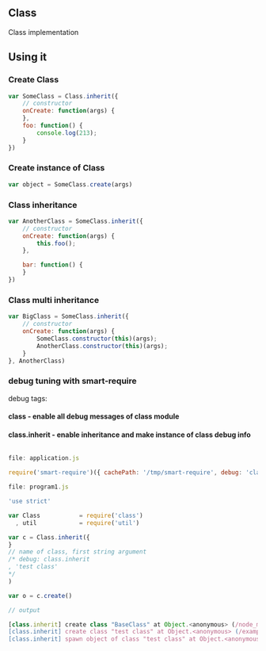 ## Class

Class implementation

## Using it

### Create Class

```javascript
var SomeClass = Class.inherit({
	// constructor
	onCreate: function(args) {
	},
	foo: function() {
		console.log(213);
	}
})
```

### Create instance of Class

```javascript
var object = SomeClass.create(args)
```

### Class inheritance

```javascript
var AnotherClass = SomeClass.inherit({
	// constructor
	onCreate: function(args) {
		this.foo();
	},

	bar: function() {
	}
})
```

### Class multi inheritance

```javascript
var BigClass = SomeClass.inherit({
	// constructor
	onCreate: function(args) {
		SomeClass.constructor(this)(args);
		AnotherClass.constructor(this)(args);
	}
}, AnotherClass)
```

### debug tuning with smart-require

debug tags:

#### class - enable all debug messages of class module
#### class.inherit - enable inheritance and make instance of class debug info

```javascript

file: application.js

require('smart-require')({ cachePath: '/tmp/smart-require', debug: 'class' })('./program1.js')

file: program1.js

'use strict'

var Class			= require('class')
  , util			= require('util')

var c = Class.inherit({
}
// name of class, first string argument
/* debug: class.inherit
, 'test class'
*/
)

var o = c.create()

// output

[class.inherit] create class "BaseClass" at Object.<anonymous> (/node_modules/class/index.js:82:25)
[class.inherit] create class "test class" at Object.<anonymous> (/example/program1.js:6:15)
[class.inherit] spawn object of class "test class" at Object.<anonymous> (/example/program1.js:13:11)


```